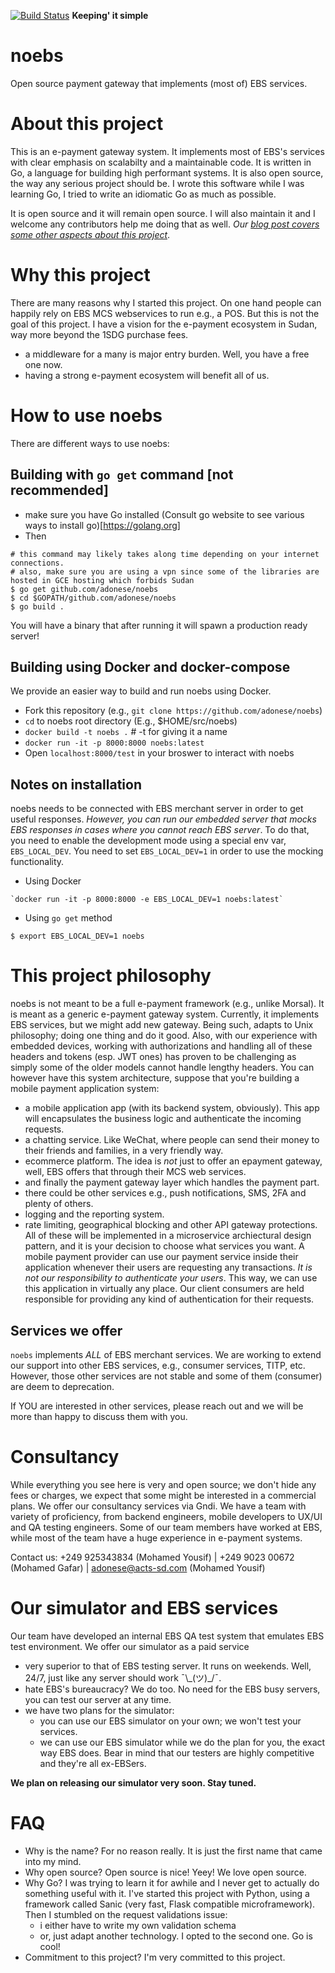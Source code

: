 [![Build Status](https://dev.azure.com/adonese/noebs/_apis/build/status/adonese.noebs?branchName=master)](https://dev.azure.com/adonese/noebs/_build/latest?definitionId=1&branchName=master)
**Keeping' it simple**

# noebs
Open source payment gateway that implements (most of) EBS services.

# About this project
This is an e-payment gateway system. It implements most of EBS's services with clear emphasis on scalabilty and a maintainable code. It is written in Go, a language for building high performant systems. It is also open source, the way any serious project should be. I wrote this software while I was learning Go, I tried to write an idiomatic Go as much as possible.

It is open source and it will remain open source. I will also maintain it and I welcome any contributors help me doing that as well.
_Our [blog post covers some other aspects about this project](https://medium.com/@adonese/noebs-a-free-and-open-source-payment-gateway-eb70c5dc26fb)_.

# Why this project
There are many reasons why I started this project. On one hand people can happily rely on EBS MCS webservices to run e.g., a POS. But this is not the goal of this project. I have a vision for the e-payment ecosystem in Sudan, way more beyond the 1SDG purchase fees.
- a middleware for a many is major entry burden. Well, you have a free one now.
- having a strong e-payment ecosystem will benefit all of us.

# How to use noebs
There are different ways to use noebs:
## Building with `go get` command [not recommended]
- make sure you have Go installed (Consult go website to see various ways to install go)[https://golang.org]
- Then
```shell
# this command may likely takes along time depending on your internet connections.
# also, make sure you are using a vpn since some of the libraries are hosted in GCE hosting which forbids Sudan
$ go get github.com/adonese/noebs
$ cd $GOPATH/github.com/adonese/noebs
$ go build .
```
You will have a binary that after running it will spawn a production ready server!

## Building using Docker and docker-compose
We provide an easier way to build and run noebs using Docker.
- Fork this repository (e.g., `git clone https://github.com/adonese/noebs`)
- `cd` to noebs root directory (E.g., $HOME/src/noebs)
- `docker build -t noebs .`  # -t for giving it a name
- `docker run -it -p 8000:8000 noebs:latest`
- Open `localhost:8000/test` in your broswer to interact with noebs

## Notes on installation
noebs needs to be connected with EBS merchant server in order to get useful responses. *However, you can run our embedded server that mocks EBS responses in cases where you cannot reach EBS server*. To do that, you need to enable the development mode using a special env var, `EBS_LOCAL_DEV`. You need to set `EBS_LOCAL_DEV=1` in order to use the mocking functionality.

- Using Docker
```shell
`docker run -it -p 8000:8000 -e EBS_LOCAL_DEV=1 noebs:latest`
```

- Using `go get` method
```shell
$ export EBS_LOCAL_DEV=1 noebs
```

# This project philosophy
noebs is not meant to be a full e-payment framework (e.g., unlike Morsal). It is meant as a generic e-payment gateway system. Currently, it implements EBS services, but we might add new gateway. Being such, adapts to Unix philosophy; doing one thing and do it good. Also, with our experience with embedded devices, working with authorizations and handling all of these headers and tokens (esp. JWT ones) has proven to be challenging as simply some of the older models cannot handle lengthy headers.
You can however have this system architecture, suppose that you're building a mobile payment application system:
- a mobile application app (with its backend system, obviously). This app will encapsulates the business logic and authenticate the incoming requests.
- a chatting service. Like WeChat, where people can send their money to their friends and families, in a very friendly way.
- ecommerce platform. The idea is _not_ just to offer an epayment gateway, well, EBS offers that through their MCS web services.
- and finally the payment gateway layer which handles the payment part.
- there could be other services e.g., push notifications, SMS, 2FA and plenty of others.
- logging and the reporting system.
- rate limiting, geographical blocking and other API gateway protections.
All of these will be implemented in a microservice archiectural design pattern, and it is your decision to choose what services you want. A mobile payment provider can use our payment service inside their application whenever their users are requesting any transactions. _It is not our responsibility to authenticate your users_. This way, we can use this application in virtually any place. Our client consumers are held responsible for providing any kind of authentication for their requests.


## Services we offer
`noebs` implements *ALL* of EBS merchant services. We are working to extend our support into other EBS services, e.g., consumer services, TITP, etc. However, those other services are not stable and some of them (consumer) are deem to deprecation.

If YOU are interested in other services, please reach out and we will be more than happy to discuss them with you.


# Consultancy
While everything you see here is very and open source; we don't hide any fees or charges, we expect that some might be interested in a commercial plans. We offer our consultancy services via Gndi. We have a team with variety of proficiency, from backend engineers, mobile developers to UX/UI and QA testing engineers. Some of our team members have worked at EBS, while most of the team have a huge experience in e-payment systems.

Contact us: +249 925343834 (Mohamed Yousif) | +249 9023 00672 (Mohamed Gafar) | adonese@acts-sd.com (Mohamed Yousif)

# Our simulator and EBS services
Our team have developed an internal EBS QA test system that emulates EBS test environment. We offer our simulator as a paid service 
- very superior to that of EBS testing server. It runs on weekends. Well, 24/7, just like any server should work ¯\\_(ツ)\_/¯.
- hate EBS's bureaucracy? We do too. No need for the EBS busy servers, you can test our server at any time.
- we have two plans for the simulator: 
	- you can use our EBS simulator on your own; we won't test your services.
	- we can use our EBS simulator while we do the plan for you, the exact way EBS does. Bear in mind that our testers are highly competitive and they're all ex-EBSers.

**We plan on releasing our simulator very soon. Stay tuned.**

# FAQ
- Why is the name?
For no reason really. It is just the first name that came into my mind.
- Why open source?
Open source is nice! Yeey! We love open source.
- Why Go?
I was trying to learn it for awhile and I never get to actually do something useful with it. I've started this project with Python, using a framework called Sanic (very fast, Flask compatible microframework). Then I stumbled on the request validations issue:
	- i either have to write my own validation schema
	- or, just adapt another technology.
I opted to the second one. Go is cool!
- Commitment to this project?
I'm very committed to this project.
